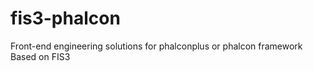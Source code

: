 # fis3-phalcon
Front-end engineering solutions for  phalconplus or phalcon framework Based on FIS3 
